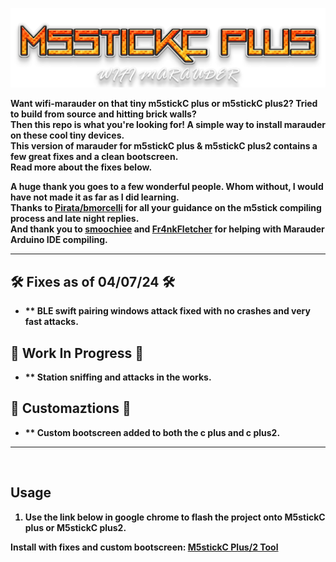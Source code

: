 ![Header](Images/main-header.png)
<br>

<b>Want wifi-marauder on that tiny m5stickC plus or m5stickC plus2? Tried to build from source and hitting brick walls? <br> Then this repo is what you're looking for! A simple way to install marauder on these cool tiny devices. <br> 
This version of marauder for m5stickC plus & m5stickC plus2 contains a few great fixes and a clean bootscreen.<br>
Read more about the fixes below. 
<br>


<b>A huge thank you goes to a few wonderful people. Whom without, I would have not made it as far as I did learning.</b> <br>
<b>Thanks to <a href=https://github.com/bmorcelli>Pirata/bmorcelli</a> for all your guidance on the m5stick compiling process and late night replies.</b> <br>
<b>And thank you to <a href=https://github.com/smoochiee>smoochiee</a> and <a href=https://github.com/Fr4nkFletcher>Fr4nkFletcher</a> for helping with Marauder Arduino IDE compiling.</b><br>



<hr>

## 🛠️ Fixes as of 04/07/24 🛠️
- ** BLE swift pairing windows attack fixed with no crashes and very fast attacks.

## 🚧 Work In Progress 🚧
- ** Station sniffing and attacks in the works.

## 🌟 Customaztions 🌟
- ** Custom bootscreen added to both the c plus and c plus2.


<b></b>
  

  
  <hr>
  <br>

  ## Usage
1. Use the link below in google chrome to flash the project onto M5stickC plus or M5stickC plus2.



**Install with fixes and custom bootscreen:** <a href=https://atomnft.github.io/M5stick-Marauder/flash0.html>M5stickC Plus/2 Tool</a>